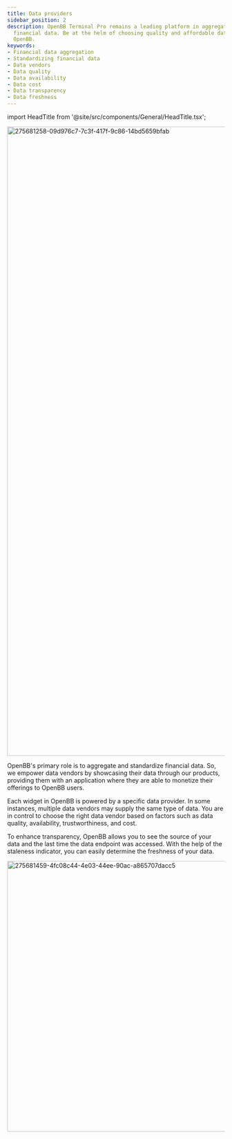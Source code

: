 ```yaml
---
title: Data providers
sidebar_position: 2
description: OpenBB Terminal Pro remains a leading platform in aggregating and standardizing
  financial data. Be at the helm of choosing quality and affordable data vendors through
  OpenBB.
keywords:
- Financial data aggregation
- Standardizing financial data
- Data vendors
- Data quality
- Data availability
- Data cost
- Data transparency
- Data freshness
---
```


import HeadTitle from '@site/src/components/General/HeadTitle.tsx';

<HeadTitle title="Data Provider | OpenBB Terminal Pro Docs" />


<img width="1455" alt="275681258-09d976c7-7c3f-417f-9c86-14bd5659bfab" src="https://github.com/OpenBB-finance/OpenBBTerminal/assets/25267873/071d79ae-1410-4918-ac40-294b54b6068a"/>

OpenBB's primary role is to aggregate and standardize financial data. So, we empower data vendors by showcasing their data through our products, providing them with an application where they are able to monetize their offerings to OpenBB users.

Each widget in OpenBB is powered by a specific data provider. In some instances, multiple data vendors may supply the same type of data. You are in control to choose the right data vendor based on factors such as data quality, availability, trustworthiness, and cost.

To enhance transparency, OpenBB allows you to see the source of your data and the last time the data endpoint was accessed. With the help of the staleness indicator, you can easily determine the freshness of your data.

<img width="626" alt="275681459-4fc08c44-4e03-44ee-90ac-a865707dacc5" src="https://github.com/OpenBB-finance/OpenBBTerminal/assets/25267873/38b84113-d5d8-4a08-8874-2e5e440ce914"/>
